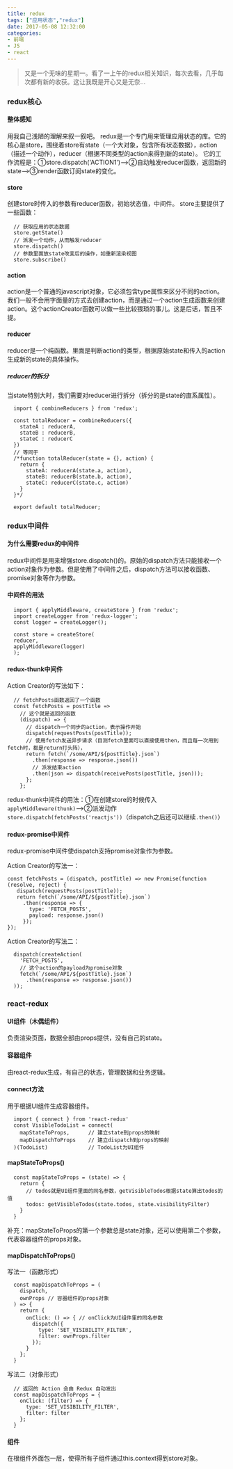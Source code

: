 ```yaml
---
title: redux
tags: ["应用状态","redux"]
date: 2017-05-08 12:32:00
categories:
- 前端
- JS
- react
---
```

> 又是一个无味的星期一。看了一上午的redux相关知识，每次去看，几乎每次都有新的收获。这让我既是开心又是无奈...

<!-- more -->
### redux核心
#### 整体感知
用我自己浅陋的理解来叙一叙吧。
redux是一个专门用来管理应用状态的库。它的核心是store，围绕着store有state（一个大对象，包含所有状态数据），action（描述一个动作），reducer（根据不同类型的action来得到新的state）。
它的工作流程是：①store.dispatch('ACTION1')-->②自动触发reducer函数，返回新的state-->③render函数订阅state的变化。
#### store
创建store时传入的参数有reducer函数，初始状态值，中间件。
store主要提供了一些函数：
```JS
  // 获取应用的状态数据
  store.getState()
  // 派发一个动作，从而触发reducer
  store.dispatch()
  // 参数里面放state改变后的操作，如重新渲染视图
  store.subscribe()
```
#### action
action是一个普通的javascript对象，它必须包含type属性来区分不同的action。
我们一般不会用字面量的方式去创建action，而是通过一个action生成函数来创建action。这个actionCreator函数可以做一些比较猥琐的事儿。这是后话，暂且不提。
#### reducer
reducer是一个纯函数。里面是判断action的类型，根据原始state和传入的action生成新的state的具体操作。
##### reducer的拆分
当state特别大时，我们需要对reducer进行拆分（拆分的是state的直系属性）。
```JS
  import { combineReducers } from 'redux';

  const totalReducer = combineReducers({
    stateA : reducerA,
    stateB : reducerB,
    stateC : reducerC
  })
  // 等同于
  /*function totalReducer(state = {}, action) {
    return {
      stateA: reducerA(state.a, action),
      stateB: reducerB(state.b, action),
      stateC: reducerC(state.c, action)
    }
  }*/

  export default totalReducer;
```
### redux中间件
#### 为什么需要redux的中间件
redux中间件是用来增强store.dispatch()的。原始的dispatch方法只能接收一个action对象作为参数。但是使用了中间件之后，dispatch方法可以接收函数、promise对象等作为参数。
#### 中间件的用法
```JS
  import { applyMiddleware, createStore } from 'redux';
  import createLogger from 'redux-logger';
  const logger = createLogger();

  const store = createStore(
  reducer,
  applyMiddleware(logger)
  );
```
#### redux-thunk中间件
Action Creator的写法如下：
```JS
  // fetchPosts函数返回了一个函数
  const fetchPosts = postTitle =>
    // 这个就是返回的函数
    (dispatch) => {
      // dispatch一个同步的action，表示操作开始
      dispatch(requestPosts(postTitle));
      // 使用fetch发送异步请求（目测fetch里面可以直接使用then，而且每一次用到fetch时，都是return打头阵），
      return fetch(`/some/API/${postTitle}.json`)
        .then(response => response.json())
        // 派发结束action
        .then(json => dispatch(receivePosts(postTitle, json)));
      };  
    };
```
redux-thunk中间件的用法：①在创建store的时候传入`applyMiddleware(thunk)`-->②派发动作`store.dispatch(fetchPosts('reactjs'))`（dispatch之后还可以继续`.then()`）
#### redux-promise中间件
redux-promise中间件使dispatch支持promise对象作为参数。

Action Creator的写法一：
```JS
const fetchPosts = (dispatch, postTitle) => new Promise(function (resolve, reject) {
   dispatch(requestPosts(postTitle));
   return fetch(`/some/API/${postTitle}.json`)
     .then(response => {
       type: 'FETCH_POSTS',
       payload: response.json()
     });
});
```
Action Creator的写法二：
```JS
  dispatch(createAction(
    'FETCH_POSTS',
    // 这个action的payload为promise对象
    fetch(`/some/API/${postTitle}.json`)
      .then(response => response.json())
  ));
```
### react-redux
#### UI组件（木偶组件）
负责渲染页面，数据全部由props提供，没有自己的state。
#### 容器组件
由react-redux生成，有自己的状态，管理数据和业务逻辑。
#### connect方法
用于根据UI组件生成容器组件。
```JS
  import { connect } from 'react-redux'
  const VisibleTodoList = connect(
    mapStateToProps,      // 建立state到props的映射
    mapDispatchToProps    // 建立dispatch到props的映射
  )(TodoList)             // TodoList为UI组件
```
#### mapStateToProps()
```JS
  const mapStateToProps = (state) => {
    return {
      // todos就是UI组件里面的同名参数，getVisibleTodos根据state算出todos的值
      todos: getVisibleTodos(state.todos, state.visibilityFilter)
    }
  }
```
补充：mapStateToProps的第一个参数总是state对象，还可以使用第二个参数，代表容器组件的props对象。
#### mapDispatchToProps()
写法一（函数形式）
```JS
  const mapDispatchToProps = (
    dispatch,
    ownProps // 容器组件的props对象
  ) => {
    return {
      onClick: () => { // onClick为UI组件里的同名参数
        dispatch({
          type: 'SET_VISIBILITY_FILTER',
          filter: ownProps.filter
        });
      }
    };
  }
```
写法二（对象形式）
```JS
  // 返回的 Action 会由 Redux 自动发出
  const mapDispatchToProps = {
    onClick: (filter) => {
      type: 'SET_VISIBILITY_FILTER',
      filter: filter
    };
  }
```
#### <Provider>组件
在根组件外面包一层<Provider></Provider>，使得所有子组件通过this.context得到store对象。
